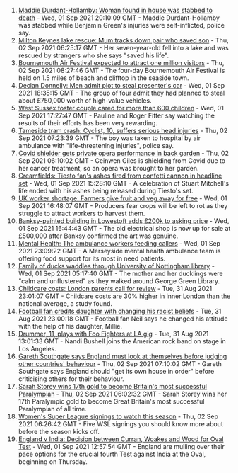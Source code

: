1. [Maddie Durdant-Hollamby: Woman found in house was stabbed to death](https://www.bbc.co.uk/news/uk-england-northamptonshire-58416135?at_medium=RSS&at_campaign=KARANGA) - Wed, 01 Sep 2021 20:10:09 GMT - Maddie Durdant-Hollamby was stabbed while Benjamin Green's injuries were self-inflicted, police say.
2. [Milton Keynes lake rescue: Mum tracks down pair who saved son](https://www.bbc.co.uk/news/uk-england-beds-bucks-herts-58320026?at_medium=RSS&at_campaign=KARANGA) - Thu, 02 Sep 2021 06:25:17 GMT - Her seven-year-old fell into a lake and was rescued by strangers who she says "saved his life".
3. [Bournemouth Air Festival expected to attract one million visitors](https://www.bbc.co.uk/news/uk-england-dorset-58406713?at_medium=RSS&at_campaign=KARANGA) - Thu, 02 Sep 2021 08:27:46 GMT - The four-day Bournemouth Air Festival is held on 1.5 miles of beach and clifftop in the seaside town.
4. [Declan Donnelly: Men admit plot to steal presenter's car](https://www.bbc.co.uk/news/uk-england-london-58409349?at_medium=RSS&at_campaign=KARANGA) - Wed, 01 Sep 2021 18:35:15 GMT - The group of four admit they had planned to steal about £750,000 worth of high-value vehicles.
5. [West Sussex foster couple cared for more than 600 children](https://www.bbc.co.uk/news/uk-england-sussex-58412812?at_medium=RSS&at_campaign=KARANGA) - Wed, 01 Sep 2021 17:27:47 GMT - Pauline and Roger Fitter say watching the results of their efforts has been very rewarding.
6. [Tameside tram crash: Cyclist, 10, suffers serious head injuries](https://www.bbc.co.uk/news/uk-england-manchester-58402900?at_medium=RSS&at_campaign=KARANGA) - Thu, 02 Sep 2021 07:23:39 GMT - The boy was taken to hospital by air ambulance with "life-threatening injuries", police say.
7. [Covid shielder gets private opera performance in back garden](https://www.bbc.co.uk/news/uk-england-london-58414445?at_medium=RSS&at_campaign=KARANGA) - Thu, 02 Sep 2021 06:10:02 GMT - Ceinwen Giles is shielding from Covid due to her cancer treatment, so an opera was brought to her garden.
8. [Creamfields: Tiesto fan's ashes fired from confetti cannon in headline set](https://www.bbc.co.uk/news/uk-england-merseyside-58409876?at_medium=RSS&at_campaign=KARANGA) - Wed, 01 Sep 2021 15:28:10 GMT - A celebration of Stuart Mitchell's life ended with his ashes being released during Tiesto's set.
9. [UK worker shortage: Farmers give fruit and veg away for free](https://www.bbc.co.uk/news/uk-england-lincolnshire-58410363?at_medium=RSS&at_campaign=KARANGA) - Wed, 01 Sep 2021 16:48:07 GMT - Producers fear crops will be left to rot as they struggle to attract workers to harvest them.
10. [Banksy-painted building in Lowestoft adds £200k to asking price](https://www.bbc.co.uk/news/uk-england-suffolk-58412561?at_medium=RSS&at_campaign=KARANGA) - Wed, 01 Sep 2021 16:44:43 GMT - The old electrical shop is now up for sale at £500,000 after Banksy confirmed the art was genuine.
11. [Mental Health: The ambulance workers feeding callers](https://www.bbc.co.uk/news/stories-58412481?at_medium=RSS&at_campaign=KARANGA) - Wed, 01 Sep 2021 23:09:22 GMT - A Merseyside mental health ambulance team is offering food support for its most in need patients.
12. [Family of ducks waddles through University of Nottingham library](https://www.bbc.co.uk/news/uk-england-nottinghamshire-58400193?at_medium=RSS&at_campaign=KARANGA) - Wed, 01 Sep 2021 05:17:40 GMT - The mother and her ducklings were "calm and unflustered" as they walked around George Green Library.
13. [Childcare costs: London parents call for review](https://www.bbc.co.uk/news/uk-england-london-58401337?at_medium=RSS&at_campaign=KARANGA) - Tue, 31 Aug 2021 23:01:07 GMT - Childcare costs are 30% higher in inner London than the national average, a study found.
14. [Football fan credits daughter with changing his racist beliefs](https://www.bbc.co.uk/news/uk-58330286?at_medium=RSS&at_campaign=KARANGA) - Tue, 31 Aug 2021 23:00:18 GMT - Football fan Neil says he changed his attitude with the help of his daughter, Millie.
15. [Drummer, 11, plays with Foo Fighters at LA gig](https://www.bbc.co.uk/news/uk-england-suffolk-58398324?at_medium=RSS&at_campaign=KARANGA) - Tue, 31 Aug 2021 13:01:33 GMT - Nandi Bushell joins the American rock band on stage in Los Angeles.
16. [Gareth Southgate says England must look at themselves before judging other countries' behaviour](https://www.bbc.co.uk/sport/football/58418699?at_medium=RSS&at_campaign=KARANGA) - Thu, 02 Sep 2021 07:10:02 GMT - Gareth Southgate says England should "get its own house in order" before criticising others for their behaviour.
17. [Sarah Storey wins 17th gold to become Britain's most successful Paralympian](https://www.bbc.co.uk/sport/disability-sport/58417160?at_medium=RSS&at_campaign=KARANGA) - Thu, 02 Sep 2021 06:02:32 GMT - Sarah Storey wins her 17th Paralympic gold to become Great Britain's most successful Paralympian of all time.
18. [Women's Super League signings to watch this season](https://www.bbc.co.uk/sport/football/58157063?at_medium=RSS&at_campaign=KARANGA) - Thu, 02 Sep 2021 06:26:42 GMT - Five WSL signings you should know more about before the season kicks off.
19. [England v India: Decision between Curran, Woakes and Wood for Oval Test](https://www.bbc.co.uk/sport/cricket/58376390?at_medium=RSS&at_campaign=KARANGA) - Wed, 01 Sep 2021 12:57:54 GMT - England are mulling over their pace options for the crucial fourth Test against India at the Oval, beginning on Thursday.
